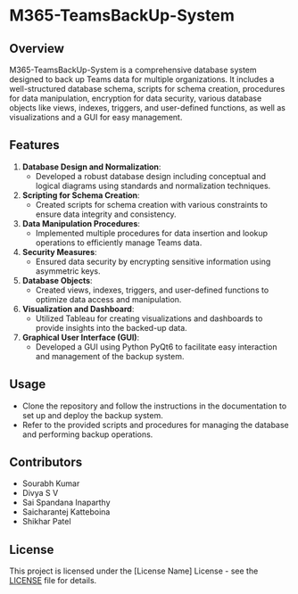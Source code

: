 # M365-TeamsBackUp-System

## Overview
M365-TeamsBackUp-System is a comprehensive database system designed to back up Teams data for multiple organizations. It includes a well-structured database schema, scripts for schema creation, procedures for data manipulation, encryption for data security, various database objects like views, indexes, triggers, and user-defined functions, as well as visualizations and a GUI for easy management.

## Features
1. **Database Design and Normalization**: 
    - Developed a robust database design including conceptual and logical diagrams using standards and normalization techniques.
2. **Scripting for Schema Creation**:
    - Created scripts for schema creation with various constraints to ensure data integrity and consistency.
3. **Data Manipulation Procedures**:
    - Implemented multiple procedures for data insertion and lookup operations to efficiently manage Teams data.
4. **Security Measures**:
    - Ensured data security by encrypting sensitive information using asymmetric keys.
5. **Database Objects**:
    - Created views, indexes, triggers, and user-defined functions to optimize data access and manipulation.
6. **Visualization and Dashboard**:
    - Utilized Tableau for creating visualizations and dashboards to provide insights into the backed-up data.
7. **Graphical User Interface (GUI)**:
    - Developed a GUI using Python PyQt6 to facilitate easy interaction and management of the backup system.

## Usage
- Clone the repository and follow the instructions in the documentation to set up and deploy the backup system.
- Refer to the provided scripts and procedures for managing the database and performing backup operations.

## Contributors
- Sourabh Kumar
- Divya S V
- Sai Spandana Inaparthy
- Saicharantej Katteboina
- Shikhar Patel

## License
This project is licensed under the [License Name] License - see the [LICENSE](LICENSE) file for details.

